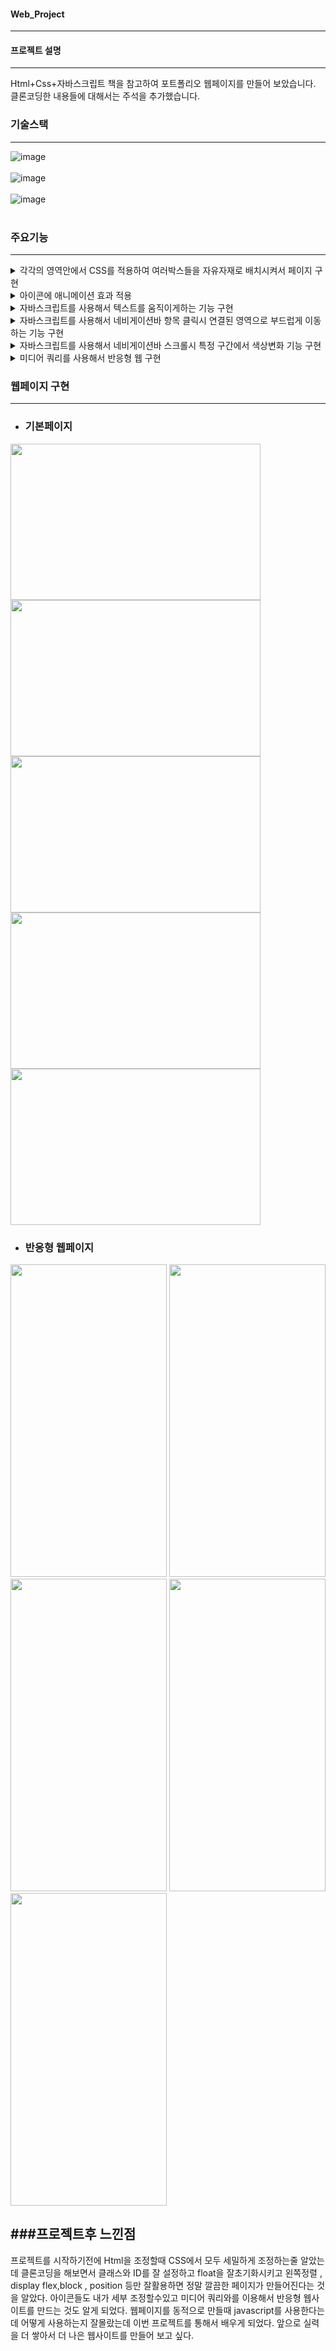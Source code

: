 #### Web_Project
---
#### 프로젝트 설명
---
Html+Css+자바스크립트 책을 참고하여 포트폴리오 웹페이지를 만들어 보았습니다. 클론코딩한 내용들에 대해서는 주석을 추가했습니다.

### 기술스택
---
![image](https://github.com/Jaehyuk-96/web_project/assets/145963663/559ad2bc-be19-497c-9528-3cf32d4b80bb)<br><br>
![image](https://github.com/Jaehyuk-96/web_project/assets/145963663/8443ce9f-7b8c-4ede-ae03-f56173f890e1)<br><br>
![image](https://github.com/Jaehyuk-96/web_project/assets/145963663/84defd1f-0420-438c-9670-55cab5a534b6)<br><br>



### 주요기능
---
 <details>
    <summary>
     각각의 영역안에서 CSS를 적용하여 여러박스들을 자유자재로 배치시켜서 페이지 구현
    </summary> 
  
```html
    <!-- portfolio 컨테이너안에 항상 들어가는 제목과 div 박스 6개를 만들고 각각의 박스안에 이미지 글을 넣음 -->
    <section id="portfolio" class="portfolio">
        <div class="container">
            <div class="title">
                <h4>PORTFOLIOBACK</h4>
                <h2>PortFolio</h2>
            </div>
            <div class="portfolio-me">
                <div class="portfolio-inner">
                    <img src="https://pensive-kowalevski-fdf325.netlify.app/images/mock1.png" alt="샘플이미지">
                    <strong>Branding</strong>
                    <h3>Package Design</h3>
                </div>
                <div class="portfolio-inner">
                    <img src="https://pensive-kowalevski-fdf325.netlify.app/images/mock2.png" alt="샘플이미지">
                    <strong>Developement</strong>
                    <h3>Tablet App DEV</h3>
                </div>
                <div class="portfolio-inner">
                    <img src="https://pensive-kowalevski-fdf325.netlify.app/images/mock3.png" alt="샘플이미지">
                    <strong>Marketing</strong>
                    <h3>Coca Cola</h3>
                </div>
                <div class="portfolio-inner">
                    <img src="https://pensive-kowalevski-fdf325.netlify.app/images/mock4.png" alt="샘플이미지">
                    <strong>App</strong>
                    <h3>FaceBook Clone</h3>
                </div>
                <div class="portfolio-inner">
                    <img src="https://pensive-kowalevski-fdf325.netlify.app/images/mock5.png" alt="샘플이미지">
                    <strong>App</strong>
                    <h3>Netflix</h3>
                </div>
                <div class="portfolio-inner">
                    <img src="https://pensive-kowalevski-fdf325.netlify.app/images/mock6.png" alt="샘플이미지">
                    <strong>Web</strong>
                    <h3>FirmBee Web</h3>
                </div>
            </div>
        </div>
    </section>
```

```css
/* section의 포트폴리오에 float 초기화 */

section.portfolio::after {
  content: "";
  display: block;
  clear: both;
}

/* portfolio-inner div박스에 넓이 margin-right(간격조정) float-left(왼쪽정렬), 
배경색, 테투리색, 아래쪽 여백 지정*/
section.portfolio .portfolio-inner {
  width: 30%;
  margin-right: 5%;
  padding: 1rem 1rem 1.5rem 1rem;
  float: left;
  background-color: #f8f8f8;
  border: 1px solid #ccc;
  margin-bottom: 3rem;
}

/* portfolio- inner의 3번째 6번째 박스에 오른쪽 여백 0지정 간격조정을 위해서*/
section.portfolio .portfolio-inner:nth-child(3n) {
  margin-right: 0;
}

/* portfolio-inner에 이미지 넓이를 100%로 지정 block으로 수직배열*/
section.portfolio .portfolio-inner img {
  width: 100%;
  display: block;
}

/* portfoloio-inner의 strong 색상 간격 조정 block으로 수직배열 */
section.portfolio .portfolio-inner strong {
  color: #ff6a6a;
  margin: 0.5rem 0;
  display: block;
}
```

 </details>
 
 <details>
   <summary>
    아이콘에 애니메이션 효과 적용
   </summary>
  
```html
  <!-- main에 소개페이지를 만들고 다운로드 버튼과 마우스 아이콘을 만듬 -->
    <main id="main">
        <div class = "container">
            <h4>Welcome</h4>
            <h2>I'M A <span></span></h2>
            <p>Lorem ipsum dolor sit amet consecteutr adipisicing elit. Paraesentium dolor quas nulla unde ea officiis?</p>
            <button class="download">DOWNLOAD CV</button>
            <button class="mouse"><i class="fa-solid fa-computer-mouse"></i></button>
        </div>
    </main>
  ```

```css
/* 가져온 마우스 아이콘을 새로운 속성들로 설정 */
main button.mouse {
  background-color: transparent;
  border: none;
  color: white;
  font-size: 2rem;
  position: absolute;
  bottom: 1rem;
  /*위아래로 무한으로 움직이게 애니메이션 설정 */
  left: 50%;
  transform: translateX(-50%);
  animation: upDown 1s ease-in-out infinite;
  cursor: pointer;
}

@keyframes upDown {
  0% {
    bottom: 1rem;
  }
  50% {
    bottom: 1.5rem;
  }
  100% {
    bottom: 1rem;
  }
}
```
  </details>
  
  <details>
   <summary>
    자바스크립트를 사용해서 텍스트를 움직이게하는 기능 구현
   </summary>
   
 ```html
   <!-- main에 소개페이지를 만들고 다운로드 버튼과 마우스 아이콘을 만듬 -->
    <main id="main">
        <div class = "container">
            <h4>Welcome</h4>
            <h2>I'M A <span></span></h2>
 ```

```javascript
//main에 span에서 한글자씩 썻다가 문장완성후 지우고 다시쓰는걸 반복해주는 자바 스크립트
(function () {
    const spanEl = document.querySelector('main h2 span'); //main h2 span 가져와서 spanEl로 선언
    const txtArr = ['Web Publisher', 'Front-End Developer', 'Web UI Designer', 'UX Designer', 'Back-End Developer']; //txtarr 작성
    let index = 0; //index 초기화
    let currentTxt = txtArr[index].split(''); //indextext를 한글자씩 쪼갠걸 currentTxt로 선언
    function writeTxt() {
        //글자 써주는 함수
        spanEl.textContent += currentTxt.shift(); //배열이 할당된 상태면 추출하고 추출한 요소를 원본 배열에서 삭제하는 식으로 하나씩 더해감
        if (currentTxt.length !== 0) {
            //배열의 길이가 0이아닌지 체크해서 모두 출력할떄까지 writetxt()반복
            setTimeout(writeTxt, Math.floor(Math.random() * 100)); //랜덤의 시간으로 writetext출력
        } else {
            //writeTxt() 함수 끝나면
            currentTxt = spanEl.textContent.split(''); //currenttxt에 txt[arr] 쪼갠걸 currenttxt로 선언
            setTimeout(deleteTxt, 3000); //deletetxt() 실행전3초동안쉼
        }
    }
    function deleteTxt() {
        currentTxt.pop(); //currentTxt에 할당된 글자를 가져와서 pop메서드로 마지막 한글자 삭제
        spanEl.textContent = currentTxt.join(''); //한글자 삭제된 요소 배열을 다시 합침
        if (currentTxt.length !== 0) {
            //배열의 길이가 0 이아닐떄까지 deleteTxt() 계속 실행
            setTimeout(deleteTxt, Math.floor(Math.random() * 100)); //없어지는 속도를 랜덤으로 정함
        } else {
            //deleteTxt()가 끝나면
            index = (index + 1) % txtArr.length; //
            currentTxt = txtArr[index].split(''); //index값의 txtarray를 하나씩 쪼개서 선언
            console.log(currentTxt); //출력
            writeTxt(); //writetxt함수 출력
        }
    }
    writeTxt();
})(); //자동으로 함수실행
```
         
  </details>
  
  <details>
   <summary>
    자바스크립트를 사용해서 네비게이션바 항목 클릭시 연결된 영역으로 부드럽게 이동하는 기능 구현
   </summary>

```html
<!-- Header에 about, features portfolio contact 버튼을 만듬 -->
    <header>
        <div class ="container">
            <h1>
                <button data-animation-scroll="true" data-target="#main">Jae</button>
            </h1>
            <nav>
                <ul>
                    <li>
                        <button data-animation-scroll="true" data-target="#about">About</button>
                    </li>
                    <li>
                        <button data-animation-scroll="true" data-target="#features">Features</button>
                    </li>
                    <li>
                        <button data-animation-scroll="true" data-target="#portfolio">Portfolio</button>
                    </li>
                    <li>
                        <button data-animation-scroll="true" data-target="#contact">Contact</button>
                    </li>
                </ul>
            </nav>
        </div>
    </header>    
```

```javascript
// 스크롤 이동 해주는 자바스크립트
const animationMove = function (selector) {
    const targetEl = document.querySelector(selector); //selector 매개변수로 이동할 대상 노드 가져옴
    const browserScrollY = window.scrollY; //웹브라우저의 스크롤정보를 windw.scrolY로 값으로 가져옴
    const targetScrollY = targetEl.getBoundingClientRect().top + browserScrollY; //이동할 대상의 위치를 구함
    window.scrollTo({ top: targetScrollY, behavior: 'smooth' }); //smooth하게 대상으로 이동
};

//data-animation-scroll, data-target을 미리 각버튼마다 html에 작성
const scrollMoveEl = document.querySelectorAll("[data-animation-scroll='true']"); //about features portfolio contact 를가져와서 scrollmoveel 로 선언
for (let i = 0; i < scrollMoveEl.length; i++) {
    //scrollmoveel 4개만큼 반복
    scrollMoveEl[i].addEventListener('click', function (e) {
        //scrollmoveEl로 클릭을 받음
        //
        const target = this.dataset.target; //target에 저장
        animationMove(target); //animationmove 함수에 target 대입
    });
}
```
  </details>
  
  <details>
   <summary>
    자바스크립트를 사용해서 네비게이션바 스크롤시 특정 구간에서 색상변화 기능 구현
   </summary>
   
```html
   <!-- Header에 about, features portfolio contact 버튼을 만듬 -->
    <header>
        <div class ="container">
            <h1>
                <button data-animation-scroll="true" data-target="#main">Jae</button>
            </h1>
            <nav>
                <ul>
                    <li>
                        <button data-animation-scroll="true" data-target="#about">About</button>
                    </li>
                    <li>
                        <button data-animation-scroll="true" data-target="#features">Features</button>
                    </li>
                    <li>
                        <button data-animation-scroll="true" data-target="#portfolio">Portfolio</button>
                    </li>
                    <li>
                        <button data-animation-scroll="true" data-target="#contact">Contact</button>
                    </li>
                </ul>
            </nav>
        </div>
    </header>  
```

```javascript

//네비게이션바가 흰색화면일때 검은색으로 변하게 해주는 자바스크립트
const headerEl = document.querySelector('header'); //header를 가져오고 headerEl로 선언
window.addEventListener('scroll', function () {
    //eventLister 함수 추가
    requestAnimationFrame(scrollCheck); //requestanimation내장함수에 scrollcheck 받음
});
function scrollCheck() {
    //scrollcheck 함수선언
    let browserScrollY = window.scrollY; //BrowserScrollY에 document가 수직으로 얼마나 스크롤 됐는지 픽셀단위로 반환을 같은기능을 가진 세가지로 체크
    if (browserScrollY > 0) {
        //픽셀단위가 0보다 크면
        headerEl.classList.add('active'); //CSS active 실행
    } else {
        //픽셀단위가 0보다 작으면
        headerEl.classList.remove('active'); //CSS active 해제
    }
}

```
  </details>
  
  <details>
   <summary>
    미디어 쿼리를 사용해서 반응형 웹 구현
   </summary>

```css
@media screen and (max-width: 1140px) {
  /* 화면 너비가 1140px 이하일 때의 메인과 섹션 영역의 너비 설정 */
  main .container {
    width: 992px;
  }
  section .container {
    width: 600px;
  }
  section .about-self .left {
    /* 너비 및 여백 조정 */
    width: 100%;
    margin-bottom: 1.5rem;
  }
  section .about-self .right {
    /* 너비 및 여백 조정 */
    width: 100%;
    padding: 0;
  }
  section.do .do-me .do-inner {
    /* 화면이 줄어들 때의 너비 및 여백 조정 (두줄로 보이도록) */
    width: 48%;
    margin-bottom: 1.5rem;
    margin-right: 0;
  }
  section.do .do-me .do-inner:nth-child(2n + 1) {
    /* 1, 3, 5,....번째 본문 사각형에 오른쪽 마진영역 여백 4% 적용 */
    margin-right: 4%;
  }
  section.portfolio .portfolio-me .portfolio-inner {
    /* 화면이 줄어들 때의 너비 및 여백 조정 (두줄로 보이도록) */
    width: 48%;
    margin-right: 0;
  }
  section.portfolio .portfolio-me .portfolio-inner:nth-child(2n + 1) {
    /* 1, 3, 5,....번째 본문 사각형에 오른쪽 마진영역 여백 4% 적용 */
    margin-right: 4%;
  }
  section.contact .contact-me .left {
    /* 화면 비율에 맞게 줄어듬  */
    width: 100%;
    margin-left: 0;
  }
  section.contact .contact-me .right {
    /* 화면 비율에 맞게 줄어듬  */
    width: 100%;
    margin-left: 0;
  }
}
@media screen and (max-width: 992px) {
  html {
    /* 다른 영역들의 rem은 root em이기에 html속성값에 영향받음. 따라서 font size를 따로 설정해주어야 함 */
    font-size: 14px;
  }
  /* 화면 너비가 992px 이하일 때의 메인 영역 너비 설정 */
  main .container {
    width: 768px;
  }
  section.portfolio .portfolio-me .portfolio-inner {
    width: 100%;
  }
}
@media screen and (max-width: 768px) {
  html {
    font-size: 13px;
  }
  /* 화면 너비가 768px 이하일 때의 메인 영역 너비 설정 */
  main .container {
    width: 576px;
  }
  section .container {
    width: 400px;
  }
  section.do .do-me .do-inner {
    width: 100%; /* 768px 이하일 때에는 한 줄에 박스 한 개씩 나오도록 설정 */
    margin-right: 0;
  }
}
@media screen and (max-width: 576px) {
  html {
    font-size: 12px;
  }
  /* 화면 너비가 576px 이하일 때의 메인과 섹션 영역의 너비 설정 */
  main .container {
    width: 400px;
  }
  section .container {
    width: 360px;
  }
}
@media screen and (max-width: 400px) {
  html {
    font-size: 11px;
  }
  /* 화면 너비가 400px 이하일 때의 메인과 섹션 영역의 너비 설정 */
  main .container {
    width: 320px;
  }
  section .container {
    width: 320px;
  }
  main h4 {
    font-size: 1.5rem;
  }
  section .table h2 {
    font-size: 3rem;
  }
}
```
  </details>













### 웹페이지 구현
---
* <h3>기본페이지</h3>
<img src="https://github.com/Jaehyuk-96/web_project/assets/145963663/7c6c25f7-43b8-491b-b515-de34dc794013" height="250px" width="400px">
<img src="https://github.com/Jaehyuk-96/web_project/assets/145963663/f64b730b-d1e6-480f-937b-2a763bbc66dd" height="250px" width="400px">
<img src="https://github.com/Jaehyuk-96/web_project/assets/145963663/ea3d08b7-0520-4263-8f6c-af0b5df82ed6" height="250px" width="400px">
<img src="https://github.com/Jaehyuk-96/web_project/assets/145963663/dd36ab2e-67b7-4594-ac7f-72c5eb8d035e" height="250px" width="400px">
<img src="https://github.com/Jaehyuk-96/web_project/assets/145963663/f273a93b-469f-4172-923b-0897a8a91ddc" height="250px" width="400px">

* <h3>반응형 웹페이지</h3>
 <img src="https://github.com/Jaehyuk-96/web_project/assets/145963663/7a577bad-6b90-4148-a7e9-9d38f7283e90" height="500px" width="250px">
 <img src="https://github.com/Jaehyuk-96/web_project/assets/145963663/1ddcbefb-c564-4d7c-88a1-4f366150df7d" height="500px" width="250px">
 <img src="https://github.com/Jaehyuk-96/web_project/assets/145963663/2386f16e-3e71-426c-8ce0-ee02e948a61e" height="500px" width="250px">
 <img src="https://github.com/Jaehyuk-96/web_project/assets/145963663/42598466-5229-4346-9131-2acb3afab447" height="500px" width="250px">
 <img src="https://github.com/Jaehyuk-96/web_project/assets/145963663/b06cd38b-93ba-4ce5-bf6c-3d0f057717c1" height="500px" width="250px">

###프로젝트후 느낀점
 ---
 프로젝트를 시작하기전에 Html을 조정할때 CSS에서 모두 세밀하게 조정하는줄 알았는데 클론코딩을 해보면서 클래스와 ID를 잘 설정하고 float을 잘초기화시키고 왼쪽정렬 , display flex,block , position 등만 잘활용하면 정말 깔끔한 페이지가 만들어진다는 것을 알았다. 아이콘들도 내가 세부 조정할수있고 미디어 쿼리와를 이용해서 반응형 웹사이트를 만드는 것도 알게 되었다. 웹페이지를 동적으로 만들때 javascript를 사용한다는데 어떻게 사용하는지 잘몰랐는데 이번 프로젝트를 통해서 배우게 되었다. 앞으로 실력을 더 쌓아서 더 나은 웹사이트를 만들어 보고 싶다.












